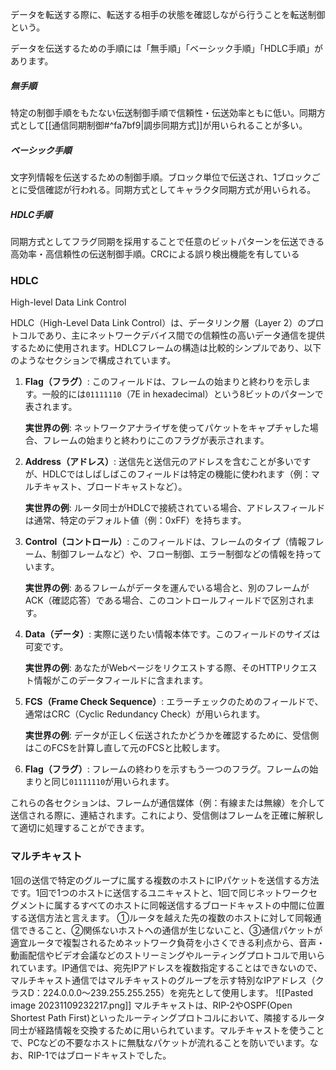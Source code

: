 データを転送する際に、転送する相手の状態を確認しながら行うことを転送制御という。

データを伝送するための手順には「無手順」「ベーシック手順」「HDLC手順」があります。

##### 無手順

特定の制御手順をもたない伝送制御手順で信頼性・伝送効率ともに低い。同期方式として[[通信同期制御#^fa7bf9|調歩同期方式]]が用いられることが多い。

##### ベーシック手順

文字列情報を伝送するための制御手順。ブロック単位で伝送され、1ブロックごとに受信確認が行われる。同期方式としてキャラクタ同期方式が用いられる。

##### HDLC手順

同期方式としてフラグ同期を採用することで任意のビットパターンを伝送できる高効率・高信頼性の伝送制御手順。CRCによる誤り検出機能を有している

### HDLC
High-level Data Link Control

HDLC（High-Level Data Link Control）は、データリンク層（Layer 2）のプロトコルであり、主にネットワークデバイス間での信頼性の高いデータ通信を提供するために使用されます。HDLCフレームの構造は比較的シンプルであり、以下のようなセクションで構成されています。

1. **Flag（フラグ）**: このフィールドは、フレームの始まりと終わりを示します。一般的には`01111110`（7E in hexadecimal）という8ビットのパターンで表されます。

    **実世界の例**: ネットワークアナライザを使ってパケットをキャプチャした場合、フレームの始まりと終わりにこのフラグが表示されます。

2. **Address（アドレス）**: 送信先と送信元のアドレスを含むことが多いですが、HDLCではしばしばこのフィールドは特定の機能に使われます（例：マルチキャスト、ブロードキャストなど）。

    **実世界の例**: ルータ同士がHDLCで接続されている場合、アドレスフィールドは通常、特定のデフォルト値（例：0xFF）を持ちます。

3. **Control（コントロール）**: このフィールドは、フレームのタイプ（情報フレーム、制御フレームなど）や、フロー制御、エラー制御などの情報を持っています。

    **実世界の例**: あるフレームがデータを運んでいる場合と、別のフレームがACK（確認応答）である場合、このコントロールフィールドで区別されます。

4. **Data（データ）**: 実際に送りたい情報本体です。このフィールドのサイズは可変です。

    **実世界の例**: あなたがWebページをリクエストする際、そのHTTPリクエスト情報がこのデータフィールドに含まれます。

5. **FCS（Frame Check Sequence）**: エラーチェックのためのフィールドで、通常はCRC（Cyclic Redundancy Check）が用いられます。

    **実世界の例**: データが正しく伝送されたかどうかを確認するために、受信側はこのFCSを計算し直して元のFCSと比較します。

6. **Flag（フラグ）**: フレームの終わりを示すもう一つのフラグ。フレームの始まりと同じ`01111110`が用いられます。

これらの各セクションは、フレームが通信媒体（例：有線または無線）を介して送信される際に、連結されます。これにより、受信側はフレームを正確に解釈して適切に処理することができます。

### マルチキャスト
1回の送信で特定のグループに属する複数のホストにIPパケットを送信する方法です。1回で1つのホストに送信するユニキャストと、1回で同じネットワークセグメントに属するすべてのホストに同報送信するブロードキャストの中間に位置する送信方法と言えます。
①ルータを越えた先の複数のホストに対して同報通信できること、②関係ないホストへの通信が生じないこと、③通信パケットが適宜ルータで複製されるためネットワーク負荷を小さくできる利点から、音声・動画配信やビデオ会議などのストリーミングやルーティングプロトコルで用いられています。IP通信では、宛先IPアドレスを複数指定することはできないので、マルチキャスト通信ではマルチキャストのグループを示す特別なIPアドレス（クラスD：224.0.0.0～239.255.255.255）を宛先として使用します。
![[Pasted image 20231109232217.png]]
マルチキャストは、RIP-2やOSPF(Open Shortest Path First)といったルーティングプロトコルにおいて、隣接するルータ同士が経路情報を交換するために用いられています。マルチキャストを使うことで、PCなどの不要なホストに無駄なパケットが流れることを防いでいます。なお、RIP-1ではブロードキャストでした。